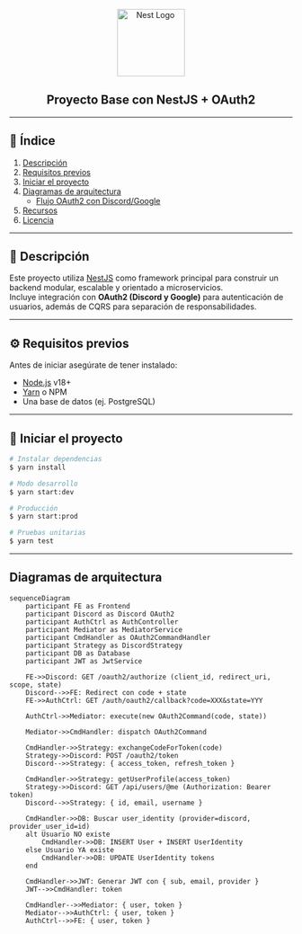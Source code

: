<p align="center">
  <a href="http://nestjs.com/" target="blank">
    <img src="https://nestjs.com/img/logo-small.svg" width="120" alt="Nest Logo" />
  </a>
</p>

<h2 align="center">Proyecto Base con NestJS + OAuth2</h2>

---

## 📑 Índice

1. [Descripción](#-descripción)
2. [Requisitos previos](#-requisitos-previos)
3. [Iniciar el proyecto](#-iniciar-el-proyecto)
4. [Diagramas de arquitectura](#-diagramas-de-arquitectura)
   - [Flujo OAuth2 con Discord/Google](#flujo-oauth2-con-discordgoogle)
5. [Recursos](#-recursos)
6. [Licencia](#-licencia)

---

## 📖 Descripción

Este proyecto utiliza [NestJS](https://nestjs.com) como framework principal para construir un backend modular, escalable y orientado a microservicios.  
Incluye integración con **OAuth2 (Discord y Google)** para autenticación de usuarios, además de CQRS para separación de responsabilidades.

---

## ⚙️ Requisitos previos

Antes de iniciar asegúrate de tener instalado:

- [Node.js](https://nodejs.org/) v18+
- [Yarn](https://classic.yarnpkg.com/en/docs/install) o NPM
- Una base de datos (ej. PostgreSQL)

---

## 🚀 Iniciar el proyecto

```bash
# Instalar dependencias
$ yarn install

# Modo desarrollo
$ yarn start:dev

# Producción
$ yarn start:prod

# Pruebas unitarias
$ yarn test
```
---
## Diagramas de arquitectura

```mermaid
sequenceDiagram
    participant FE as Frontend
    participant Discord as Discord OAuth2
    participant AuthCtrl as AuthController
    participant Mediator as MediatorService
    participant CmdHandler as OAuth2CommandHandler
    participant Strategy as DiscordStrategy
    participant DB as Database
    participant JWT as JwtService

    FE->>Discord: GET /oauth2/authorize (client_id, redirect_uri, scope, state)
    Discord-->>FE: Redirect con code + state
    FE->>AuthCtrl: GET /auth/oauth2/callback?code=XXX&state=YYY

    AuthCtrl->>Mediator: execute(new OAuth2Command(code, state))

    Mediator->>CmdHandler: dispatch OAuth2Command

    CmdHandler->>Strategy: exchangeCodeForToken(code)
    Strategy->>Discord: POST /oauth2/token
    Discord-->>Strategy: { access_token, refresh_token }
    
    CmdHandler->>Strategy: getUserProfile(access_token)
    Strategy->>Discord: GET /api/users/@me (Authorization: Bearer token)
    Discord-->>Strategy: { id, email, username }

    CmdHandler->>DB: Buscar user_identity (provider=discord, provider_user_id=id)
    alt Usuario NO existe
        CmdHandler->>DB: INSERT User + INSERT UserIdentity
    else Usuario YA existe
        CmdHandler->>DB: UPDATE UserIdentity tokens
    end

    CmdHandler->>JWT: Generar JWT con { sub, email, provider }
    JWT-->>CmdHandler: token

    CmdHandler-->>Mediator: { user, token }
    Mediator-->>AuthCtrl: { user, token }
    AuthCtrl-->>FE: { user, token }
```
